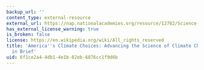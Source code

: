 ```yaml
---
backup_url: ''
content_type: external-resource
external_url: https://nap.nationalacademies.org/resource/12782/Science-Report-Brief-final.pdf
has_external_license_warning: true
is_broken: false
license: https://en.wikipedia.org/wiki/All_rights_reserved
title: 'America''s Climate Choices: Advancing the Science of Climate Change: Report
  in Brief'
uid: 6f1ce2a4-4db1-4e1b-82eb-6876cc1f9d6b
---
```

